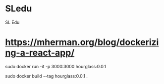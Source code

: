 # SLedu
SL Edu

# https://mherman.org/blog/dockerizing-a-react-app/
sudo docker run -it -p 3000:3000 hourglass:0.0.1

sudo docker build --tag hourglass:0.0.1 .
